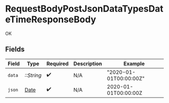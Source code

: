 # RequestBodyPostJsonDataTypesDateTimeResponseBody

OK


## Fields

| Field                                                                | Type                                                                 | Required                                                             | Description                                                          | Example                                                              |
| -------------------------------------------------------------------- | -------------------------------------------------------------------- | -------------------------------------------------------------------- | -------------------------------------------------------------------- | -------------------------------------------------------------------- |
| `data`                                                               | *::String*                                                           | :heavy_check_mark:                                                   | N/A                                                                  | "2020-01-01T00:00:00Z"                                               |
| `json`                                                               | [Date](https://ruby-doc.org/stdlib-2.6.1/libdoc/date/rdoc/Date.html) | :heavy_check_mark:                                                   | N/A                                                                  | 2020-01-01T00:00:00Z                                                 |